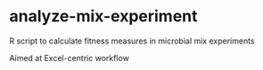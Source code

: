 # analyze-mix-experiment
R script to calculate fitness measures in microbial mix experiments

Aimed at Excel-centric workflow
